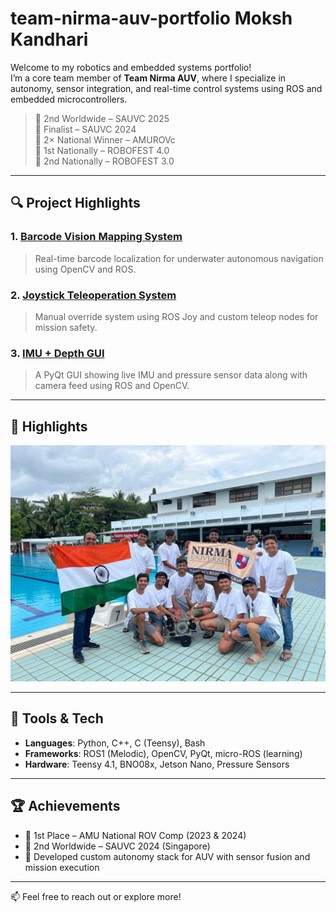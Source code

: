 # team-nirma-auv-portfolio Moksh Kandhari

Welcome to my robotics and embedded systems portfolio!  
I’m a core team member of **Team Nirma AUV**, where I specialize in autonomy, sensor integration, and real-time control systems using ROS and embedded microcontrollers.

> 🥈 2nd Worldwide – SAUVC 2025  
> 🏅 Finalist – SAUVC 2024  
> 🥇 2× National Winner – AMUROVc  
> 🥇 1st Nationally – ROBOFEST 4.0  
> 🥈 2nd Nationally – ROBOFEST 3.0  




---

## 🔍 Project Highlights

### 1. [Barcode Vision Mapping System](projects/barcode-vision-system/overview.md)
> Real-time barcode localization for underwater autonomous navigation using OpenCV and ROS.

### 2. [Joystick Teleoperation System](projects/joystick-teleop-control/overview.md)
> Manual override system using ROS Joy and custom teleop nodes for mission safety.

### 3. [IMU + Depth GUI](projects/imu-depth-gui/overview.md)
> A PyQt GUI showing live IMU and pressure sensor data along with camera feed using ROS and OpenCV.

---

## 📸 Highlights
![Team](assets/team-photo.jpg)

---

## 🧠 Tools & Tech
- **Languages**: Python, C++, C (Teensy), Bash
- **Frameworks**: ROS1 (Melodic), OpenCV, PyQt, micro-ROS (learning)
- **Hardware**: Teensy 4.1, BNO08x, Jetson Nano, Pressure Sensors

---

## 🏆 Achievements
- 🥇 1st Place – AMU National ROV Comp (2023 & 2024)
- 🥈 2nd Worldwide – SAUVC 2024 (Singapore)
- 🧪 Developed custom autonomy stack for AUV with sensor fusion and mission execution

---

📫 Feel free to reach out or explore more!

